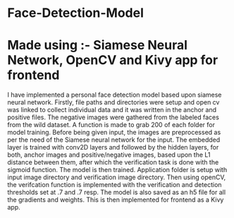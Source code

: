 # Face-Detection-Model
# Made using :- Siamese Neural Network, OpenCV and Kivy app for frontend
I have implemented a personal face detection model based upon siamese neural network.
Firstly, file paths and directories were setup and open cv was linked to collect individual data and it was written in the anchor and positive files.
The negative images were gathered from the labeled faces from the wild dataset.
A function is made to grab 200 of each folder for model training.
Before being given input, the images are preprocessed as per the need of the Siamese neural network for the input.
The embedded layer is trained with conv2D layers and followed by the hidden layers, for both, anchor images and positive/negative images, based upon the L1 distance between them, 
after which the verification task is done with the sigmoid function.
The model is then trained.
Application folder is setup with input image directory and verification image directory.
Then using openCV, the verifcation function is implemented with the verification and detection thresholds set at .7 and .7 resp.
The model is also saved as an h5 file for all the gradients and weights.
This is then implemented for frontend as a Kivy app.
